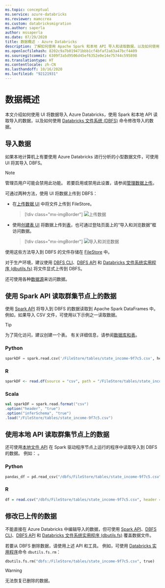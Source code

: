 ```yaml
---
ms.topic: conceptual
ms.service: azure-databricks
ms.reviewer: mamccrea
ms.custom: databricksmigration
ms.author: saperla
author: mssaperla
ms.date: 07/29/2020
title: 数据概述 - Azure Databricks
description: 了解如何使用 Apache Spark 和本地 API 导入和读取数据，以及如何使用 Azure Databricks 中的 DBFS 命令编辑和删除数据。
ms.openlocfilehash: 8202c9a7b019471bbb1cf4bfaf2a63a47bcf4409
ms.sourcegitcommit: 6309f3a5d9506d45ef6352e0e14e75744c595898
ms.translationtype: HT
ms.contentlocale: zh-CN
ms.lasthandoff: 10/16/2020
ms.locfileid: "92121931"
---
```

# <a name="data-overview"></a><a id="access-data"> </a><a id="data-overview"> </a>数据概述

本文介绍如何使用 UI 将数据导入 Azure Databricks，使用 Spark 和本地 API 读取导入的数据，以及如何使用 [Databricks 文件系统 (DBFS)](databricks-file-system.md) 命令修改导入的数据。

## <a name="import-data"></a>导入数据

如果本地计算机上有要使用 Azure Databricks 进行分析的小型数据文件，可使用 UI 将其导入 DBFS。

> [!NOTE]
>
> 管理员用户可能会禁用此功能。 若要启用或禁用此设置，请参阅[管理数据上传](../administration-guide/workspace/dbfs-ui-upload.md)。

可通过两种方法，使用 UI 将数据上传到 DBFS：

* 在[上传数据 UI](databricks-file-system.md#user-interface) 中将文件上传到 FileStore。

  > [!div class="mx-imgBorder"]
  > ![上传数据](../_static/images/notebooks/upload-data-upload-step.png)

* 使用[创建表 UI](tables.md#create-table-ui) 将数据上传到[表](tables.md)，也可通过登陆页面上的“导入和浏览数据”框访问数据。

  > [!div class="mx-imgBorder"]
  > ![导入和浏览数据](../_static/images/data-import/import-landing.png)

使用这些方法导入到 DBFS 的文件存储在 [FileStore](filestore.md#filestore) 中。

对于生产环境，建议使用 [DBFS CLI](../dev-tools/cli/dbfs-cli.md)、[DBFS API](../dev-tools/api/latest/dbfs.md) 和 [Databricks 文件系统实用程序 (dbutils.fs)](../dev-tools/databricks-utils.md#dbutils-fs) 将文件显式上传到 DBFS。

还可使用各种[数据源](data-sources/index.md#data-sources)来访问数据。

## <a name="read-data-on-cluster-nodes-using-spark-apis"></a>使用 Spark API 读取群集节点上的数据

使用 [Spark API](../getting-started/spark/dataframes.md#spark-dataframes) 将导入到 DBFS 的数据读取到 Apache Spark DataFrames 中。 例如，如果导入 CSV 文件，可使用以下示例之一读取数据。

> [!TIP]
>
> 为了简化访问，建议创建一个表。 有关详细信息，请参阅[数据库和表](tables.md#tables)。

### <a name="python"></a>Python

```python
sparkDF = spark.read.csv('/FileStore/tables/state_income-9f7c5.csv', header="true", inferSchema="true")
```

### <a name="r"></a>R

```r
sparkDF <- read.df(source = "csv", path = "/FileStore/tables/state_income-9f7c5.csv", header="true", inferSchema = "true")
```

### <a name="scala"></a>Scala

```scala
val sparkDF = spark.read.format("csv")
.option("header", "true")
.option("inferSchema", "true")
.load("/FileStore/tables/state_income-9f7c5.csv")
```

## <a name="read-data-on-cluster-nodes-using-local-apis"></a>使用本地 API 读取群集节点上的数据

还可使用[本地文件 API](databricks-file-system.md#fuse) 在 Spark 驱动程序节点上运行的程序中读取导入到 DBFS 的数据。 例如： 。

### <a name="python"></a>Python

```python
pandas_df = pd.read_csv("/dbfs/FileStore/tables/state_income-9f7c5.csv", header='infer')
```

### <a name="r"></a>R

```r
df = read.csv("/dbfs/FileStore/tables/state_income-9f7c5.csv", header = TRUE)
```

## <a name="modify-uploaded-data"></a>修改已上传的数据

不能直接在 Azure Databricks 中编辑导入的数据，但可使用 [Spark API](../getting-started/spark/dataframes.md#spark-dataframes)、[DBFS CLI](../dev-tools/cli/dbfs-cli.md)、[DBFS API](../dev-tools/api/latest/dbfs.md) 和 [Databricks 文件系统实用程序 (dbutils.fs)](../dev-tools/databricks-utils.md#dbutils-fs) 覆盖数据文件。

若要从 DBFS 删除数据，请使用上述 API 和工具。 例如，可使用 [Databricks 实用程序](../dev-tools/databricks-utils.md)命令 `dbutils.fs.rm`：

```python
dbutils.fs.rm("dbfs:/FileStore/tables/state_income-9f7c5.csv", true)
```

> [!WARNING]
>
> 无法恢复已删除的数据。